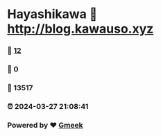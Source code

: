 # Hayashikawa :link: http://blog.kawauso.xyz 
### :page_facing_up: [12](http://blog.kawauso.xyz/tag.html) 
### :speech_balloon: 0 
### :hibiscus: 13517 
### :alarm_clock: 2024-03-27 21:08:41 
### Powered by :heart: [Gmeek](https://github.com/Meekdai/Gmeek)
